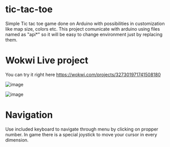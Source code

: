 # tic-tac-toe

Simple Tic tac toe game done on Arduino with possibilities in customization like map size, colors etc.
This project comunicate with arduino using files named as "api*" so it will be easy to change environment just by replacing them.

# Wokwi Live project

You can try it right here https://wokwi.com/projects/327301971741508180

![image](https://user-images.githubusercontent.com/84990468/160291881-3833973c-097a-44c9-a186-9ee988781994.png)

![image](https://user-images.githubusercontent.com/84990468/160292140-60c86811-179d-4ce2-bf8e-0c11e8963859.png)



# Navigation

Use included keyboard to navigate through menu by clicking on propper number. In game there is a special joystick to move your cursor in every dimension.
